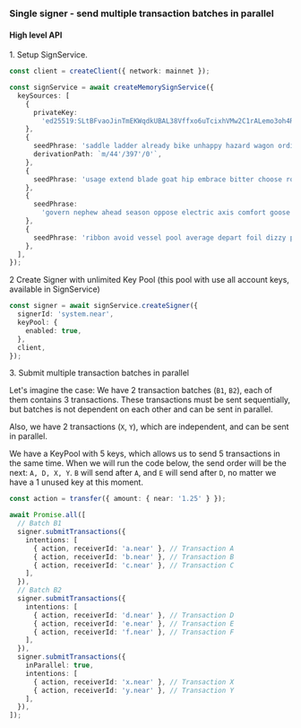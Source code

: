 ### Single signer - send multiple transaction batches in parallel

#### High level API

1\. Setup SignService.

```ts
const client = createClient({ network: mainnet });

const signService = await createMemorySignService({
  keySources: [
    {
      privateKey:
        'ed25519:SLtBFvaoJinTmEKWqdkUBAL38Vffxo6uTcixhVMw2C1rALemo3oh4RToxYygKpXui9XCRtBnaPnmFefm9H6cvN8',
    },
    {
      seedPhrase: 'saddle ladder already bike unhappy hazard wagon ordinary jump jungle jazz lab',
      derivationPath: `m/44'/397'/0'`,
    },
    {
      seedPhrase: 'usage extend blade goat hip embrace bitter choose robot simple umbrella absorb',
    },
    {
      seedPhrase:
        'govern nephew ahead season oppose electric axis comfort goose genre purity scatter',
    },
    {
      seedPhrase: 'ribbon avoid vessel pool average depart foil dizzy purse rose repair gossip',
    },
  ],
});
```

2 Create Signer with unlimited Key Pool
(this pool with use all account keys, available in SignService)

```ts
const signer = await signService.createSigner({
  signerId: 'system.near',
  keyPool: {
    enabled: true,
  },
  client,
});
```

3\. Submit multiple transaction batches in parallel

Let's imagine the case:
We have 2 transaction batches (`B1`, `B2`), each of them contains 3 transactions. These transactions
must be sent sequentially, but batches is not dependent on each other
and can be sent in parallel.

Also, we have 2 transactions (`X`, `Y`), which are independent, and can be sent
in parallel.

We have a KeyPool with 5 keys, which allows us to send 5 transactions in the same time.
When we will run the code below, the send order will be the next:
`A, D, X, Y`. `B` will send after `A`, and `E` will send after `D`, no matter
we have a 1 unused key at this moment.

```ts
const action = transfer({ amount: { near: '1.25' } });

await Promise.all([
  // Batch B1
  signer.submitTransactions({
    intentions: [
      { action, receiverId: 'a.near' }, // Transaction A
      { action, receiverId: 'b.near' }, // Transaction B
      { action, receiverId: 'c.near' }, // Transaction C
    ],
  }),
  // Batch B2
  signer.submitTransactions({
    intentions: [
      { action, receiverId: 'd.near' }, // Transaction D
      { action, receiverId: 'e.near' }, // Transaction E
      { action, receiverId: 'f.near' }, // Transaction F
    ],
  }),
  signer.submitTransactions({
    inParallel: true,
    intentions: [
      { action, receiverId: 'x.near' }, // Transaction X
      { action, receiverId: 'y.near' }, // Transaction Y
    ],
  }),
]);
```
